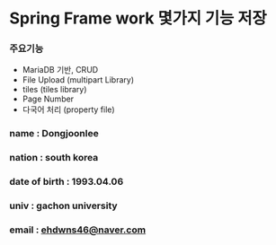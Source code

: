 #  Spring Frame work 몇가지 기능 저장
### 주요기능
- MariaDB 기반, CRUD
- File Upload   (multipart Library)
- tiles (tiles library)
- Page Number
- 다국어 처리 (property file)

### name :  Dongjoonlee 
### nation : south korea
### date of birth : 1993.04.06
### univ : gachon university
### email : ehdwns46@naver.com

<br/>


